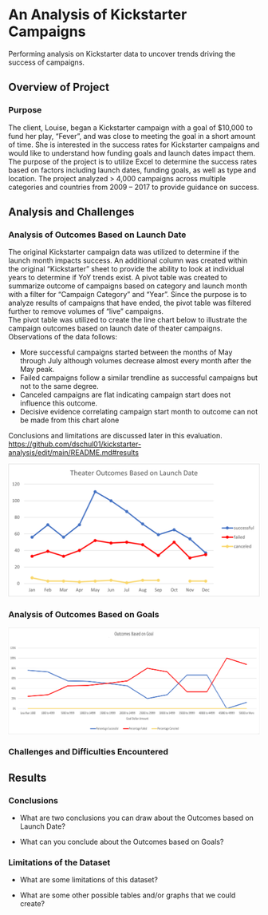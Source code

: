 # An Analysis of Kickstarter Campaigns
Performing analysis on Kickstarter data to uncover trends driving the success of campaigns.
## Overview of Project
### Purpose
The client, Louise, began a Kickstarter campaign with a goal of $10,000 to fund her play, “Fever”, and was close to meeting the goal in a short amount of time.  She is interested in the success rates for Kickstarter campaigns and would like to understand how funding goals and launch dates impact them.  The purpose of the project is to utilize Excel to determine the success rates based on factors including launch dates, funding goals, as well as type and location.  The project analyzed > 4,000 campaigns across multiple categories and countries from 2009 – 2017 to provide guidance on success.
## Analysis and Challenges
### Analysis of Outcomes Based on Launch Date
The original Kickstarter campaign data was utilized to determine if the launch month impacts success.  An additional column was created within the original “Kickstarter” sheet to provide the ability to look at individual years to determine if YoY trends exist.  A pivot table was created to summarize outcome of campaigns based on category and launch month with a filter for “Campaign Category” and “Year”.   Since the purpose is to analyze results of campaigns that have ended, the pivot table was filtered further to remove volumes of “live” campaigns.  
The pivot table was utilized to create the line chart below to illustrate the campaign outcomes based on launch date of theater campaigns.  Observations of the data follows:
* More successful campaigns started between the months of May through July although volumes decrease almost every month after the May peak.  
* Failed campaigns follow a similar trendline as successful campaigns but not to the same degree.
* Canceled campaigns are flat indicating campaign start does not influence this outcome.
* Decisive evidence correlating campaign start month to outcome can not be made from this chart alone 
 
Conclusions and limitations are discussed later in this evaluation.
https://github.com/dschul01/kickstarter-analysis/edit/main/README.md#results

![Theater_Outcomes_vs_Launch](https://github.com/dschul01/kickstarter-analysis/blob/main/Resources/Theater_Outcomes_vs_Launch.png)

### Analysis of Outcomes Based on Goals 

![Outcomes_vs_Goals.png](https://github.com/dschul01/kickstarter-analysis/blob/main/Resources/Outcomes_vs_Goals.png)

### Challenges and Difficulties Encountered

## Results
### Conclusions

- What are two conclusions you can draw about the Outcomes based on Launch Date?

- What can you conclude about the Outcomes based on Goals?
### Limitations of the Dataset
- What are some limitations of this dataset?

- What are some other possible tables and/or graphs that we could create?
